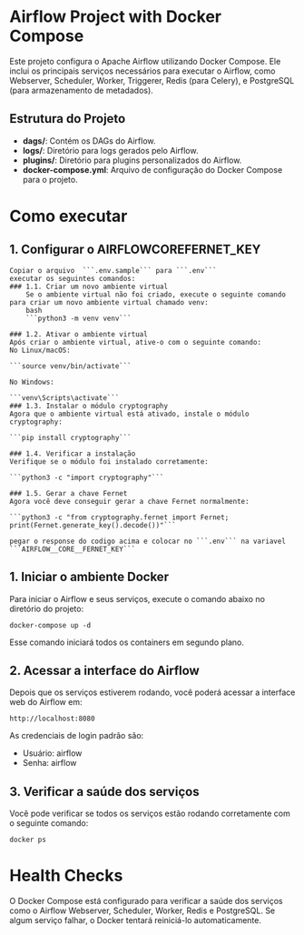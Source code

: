# Airflow Project with Docker Compose

Este projeto configura o Apache Airflow utilizando Docker Compose. Ele inclui os principais serviços necessários para executar o Airflow, como Webserver, Scheduler, Worker, Triggerer, Redis (para Celery), e PostgreSQL (para armazenamento de metadados).

## Estrutura do Projeto

- **dags/**: Contém os DAGs do Airflow.
- **logs/**: Diretório para logs gerados pelo Airflow.
- **plugins/**: Diretório para plugins personalizados do Airflow.
- **docker-compose.yml**: Arquivo de configuração do Docker Compose para o projeto.

# Como executar

## 1. Configurar o AIRFLOW**CORE**FERNET_KEY

    Copiar o arquivo  ```.env.sample``` para ```.env```
    executar os seguintes comandos:
    ### 1.1. Criar um novo ambiente virtual
        Se o ambiente virtual não foi criado, execute o seguinte comando para criar um novo ambiente virtual chamado venv:
        bash
        ```python3 -m venv venv```

    ### 1.2. Ativar o ambiente virtual
    Após criar o ambiente virtual, ative-o com o seguinte comando:
    No Linux/macOS:

    ```source venv/bin/activate```

    No Windows:

    ```venv\Scripts\activate```
    ### 1.3. Instalar o módulo cryptography
    Agora que o ambiente virtual está ativado, instale o módulo cryptography:

    ```pip install cryptography```

    ### 1.4. Verificar a instalação
    Verifique se o módulo foi instalado corretamente:

    ```python3 -c "import cryptography"```

    ### 1.5. Gerar a chave Fernet
    Agora você deve conseguir gerar a chave Fernet normalmente:

    ```python3 -c "from cryptography.fernet import Fernet; print(Fernet.generate_key().decode())"```

    pegar o response do codigo acima e colocar no ```.env``` na variavel ```AIRFLOW__CORE__FERNET_KEY```

## 1. Iniciar o ambiente Docker

Para iniciar o Airflow e seus serviços, execute o comando abaixo no diretório do projeto:

`docker-compose up -d`

Esse comando iniciará todos os containers em segundo plano.

## 2. Acessar a interface do Airflow

Depois que os serviços estiverem rodando, você poderá acessar a interface web do Airflow em:

`http://localhost:8080`

As credenciais de login padrão são:

- Usuário: airflow
- Senha: airflow

## 3. Verificar a saúde dos serviços

Você pode verificar se todos os serviços estão rodando corretamente com o seguinte comando:

`docker ps`

# Health Checks

O Docker Compose está configurado para verificar a saúde dos serviços como o Airflow Webserver, Scheduler, Worker, Redis e PostgreSQL. Se algum serviço falhar, o Docker tentará reiniciá-lo automaticamente.
